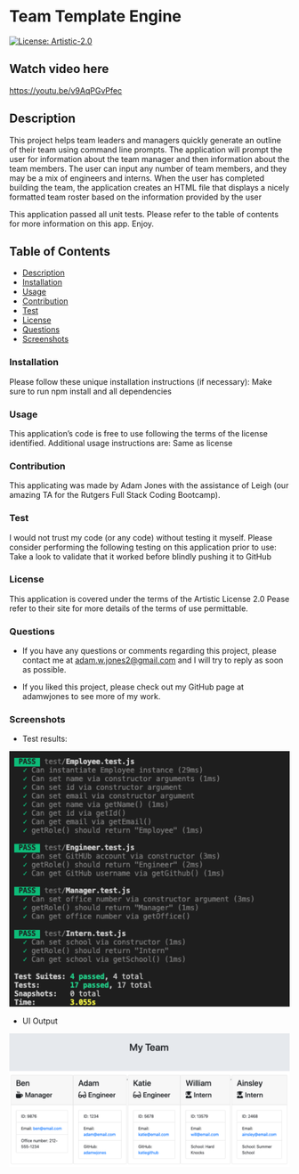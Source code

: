 # Team Template Engine  

[![License: Artistic-2.0](https://img.shields.io/badge/License-Artistic%202.0-0298c3.svg)](https://opensource.org/licenses/Artistic-2.0)

## Watch video here
https://youtu.be/v9AqPGvPfec

## Description
This project helps team leaders and managers quickly generate an outline of their team using command line prompts. The application will prompt the user for information about the team manager and then information about the team members. The user can input any number of team members, and they may be a mix of engineers and interns. When the user has completed building the team, the application creates an HTML file that displays a nicely formatted team roster based on the information provided by the user

This application passed all unit tests. Please refer to the table of contents for more information on this app. Enjoy. 

## Table of Contents

- [Description](#description)
- [Installation](#installation)
- [Usage](#usage)
- [Contribution](#contribution)
- [Test](#test)
- [License](#license)
- [Questions](#questions) 
- [Screenshots](#screenshots)



### Installation
Please follow these unique installation instructions (if necessary): Make sure to run npm install and all dependencies

### Usage
This application’s code is free to use following the terms of the license identified. Additional usage instructions are: Same as license 

### Contribution
This applicating was made by Adam Jones with the assistance of Leigh (our amazing TA for the Rutgers Full Stack Coding Bootcamp). 

### Test 
I would not trust my code (or any code) without testing it myself. Please consider performing the following testing on this application prior to use: Take a look to validate that it worked before blindly pushing it to GitHub

### License               
This application is covered under the terms of the Artistic License 2.0 
Pease refer to their site for more details of the terms of use permittable.

### Questions

* If you have any questions or comments regarding this project, please contact me at adam.w.jones2@gmail.com and I will try to reply as soon as possible. 

* If you liked this project, please check out my GitHub page at adamwjones to see more of my work.

### Screenshots

* Test results:
<img src="Develop/images/tests.png" width="700px">

* UI Output 
<img src="Develop/images/team.png" width="700px">

